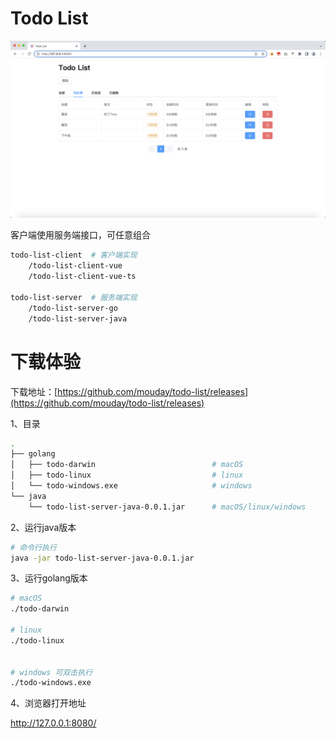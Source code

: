 # Todo List

![](image/screen.png)

客户端使用服务端接口，可任意组合

```bash
todo-list-client  # 客户端实现
    /todo-list-client-vue
    /todo-list-client-vue-ts

todo-list-server  # 服务端实现
    /todo-list-server-go
    /todo-list-server-java
```

# 下载体验

下载地址：[https://github.com/mouday/todo-list/releases](https://github.com/mouday/todo-list/releases)

1、目录

```bash
.
├── golang
│   ├── todo-darwin                          # macOS
│   ├── todo-linux                           # linux
│   └── todo-windows.exe                     # windows
└── java
    └── todo-list-server-java-0.0.1.jar      # macOS/linux/windows
```

2、运行java版本

```bash
# 命令行执行
java -jar todo-list-server-java-0.0.1.jar
```

3、运行golang版本

```bash
# macOS
./todo-darwin

# linux
./todo-linux


# windows 可双击执行
./todo-windows.exe
```

4、浏览器打开地址

http://127.0.0.1:8080/
